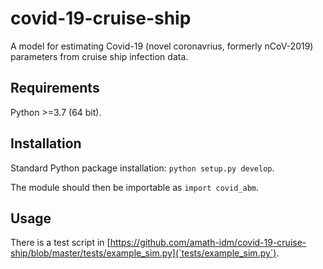 # covid-19-cruise-ship
A model for estimating Covid-19 (novel coronavrius, formerly nCoV-2019) parameters from cruise ship infection data.

## Requirements

Python >=3.7 (64 bit).


## Installation

Standard Python package installation: `python setup.py develop`.

The module should then be importable as `import covid_abm`.


## Usage

There is a test script in [https://github.com/amath-idm/covid-19-cruise-ship/blob/master/tests/example_sim.py](`tests/example_sim.py`).
